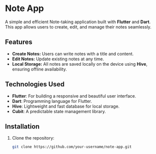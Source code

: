 # Note App

A simple and efficient Note-taking application built with **Flutter** and **Dart**. This app allows users to create, edit, and manage their notes seamlessly.

## Features

- **Create Notes:** Users can write notes with a title and content.
- **Edit Notes:** Update existing notes at any time.
- **Local Storage:** All notes are saved locally on the device using **Hive**, ensuring offline availability.
  

## Technologies Used

- **Flutter**: For building a responsive and beautiful user interface.
- **Dart**: Programming language for Flutter.
- **Hive**: Lightweight and fast database for local storage.
- **Cubit**: A predictable state management library.

## Installation

1. Clone the repository:
   ```bash
   git clone https://github.com/your-username/note-app.git
